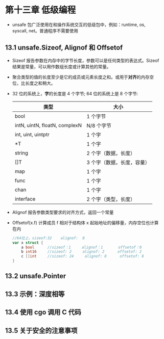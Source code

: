 # 第十三章 低级编程

- unsafe 包广泛使用在和操作系统交互的低级包中，例如：runtime, os, syscall, net。普通程序不需要使用

## 13.1 unsafe.Sizeof, Alignof 和 Offsetof

- Sizeof 报告参数在内存中的字节长度，参数可以是任何类型的表达式。Sizeof结果是常量，可以用作数组长度或计算其他的常量。

- 聚合类型的值的长度至少是它的成员或元素长度之和。或用于**对齐**的内存空位，比长度之和稍大。

- 32 位的系统上，**字**的长度是 4 个字节; 64 位的系统上是 8 个字节:

  |类型|大小|
  |-|-|
  |bool|1 个字节|
  |intN, uintN, floatN, complexN|N/8 个字节
  |int, uint, uintptr|1 个字
  |*T|1 个字
  |string|2 个字（数据，长度）
  |[]T| 3 个字（数据，长度，容量）
  |map|1 个字
  |func|1 个字
  |chan|1 个字
  |interface|2 个字（类型，长度）

- Alignof 报告参数类型要求的对齐方式，返回一个常量

- Offsetof(x.f) 计算成员 f 相对于结构体 x 起始地址的偏移量，内存空位也计算在内

  ```go
  //64位上，sizeof:32    alignof:  8
  var x struct {
      a bool      //sizeof：1     alignof：1       offsetof：0
      b int16     //sizeof: 2     alignof: 2      offsetof: 2
      c []int     //sizeof: 24     alignof: 8      offsetof: 8
  }
  ```

## 13.2 unsafe.Pointer

## 13.3 示例：深度相等

## 13.4 使用 cgo 调用 C 代码

## 13.5 关于安全的注意事项
